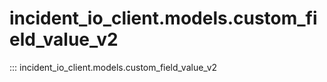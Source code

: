 # incident_io_client.models.custom_field_value_v2

::: incident_io_client.models.custom_field_value_v2
